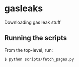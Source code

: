 # gasleaks


Downloading gas leak stuff



## Running the scripts

From the top-level, run:

~~~sh
$ python scripts/fetch_pages.py
~~~
